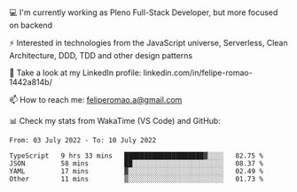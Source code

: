 💻 I'm currently working as Pleno Full-Stack Developer, but more focused on backend

⚡ Interested in technologies from the JavaScript universe, Serverless, Clean Architecture, DDD, TDD and other design patterns

👥 Take a look at my LinkedIn profile: linkedin.com/in/felipe-romao-1442a814b/

📫 How to reach me: feliperomao.a@gmail.com

📊 Check my stats from WakaTime (VS Code) and GitHub:

<!--START_SECTION:waka-->

```text
From: 03 July 2022 - To: 10 July 2022

TypeScript   9 hrs 33 mins   ████████████████████▓░░░░   82.75 %
JSON         58 mins         ██░░░░░░░░░░░░░░░░░░░░░░░   08.37 %
YAML         17 mins         ▓░░░░░░░░░░░░░░░░░░░░░░░░   02.49 %
Other        11 mins         ▒░░░░░░░░░░░░░░░░░░░░░░░░   01.73 %
```

<!--END_SECTION:waka-->
